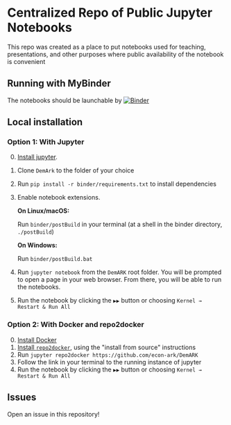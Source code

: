# Centralized Repo of Public Jupyter Notebooks

This repo was created as a place to put notebooks used for teaching, presentations,
and other purposes where public availability of the notebook is convenient 

## Running with MyBinder 

The notebooks should be launchable by [![Binder](https://mybinder.org/badge.svg)](https://mybinder.org/v2/gh/llorracc/Notebooks/master)

## Local installation

### Option 1: With Jupyter

0. [Install jupyter](https://jupyter.org/install).
1. Clone `DemArk` to the folder of your choice
2. Run `pip install -r binder/requirements.txt` to install dependencies
3. Enable notebook extensions.

   **On Linux/macOS:**

   Run `binder/postBuild` in your terminal (at a shell in the binder directory, `./postBuild`)

   **On Windows:**

   Run `binder/postBuild.bat`

4. Run `jupyter notebook` from the `DemARK` root folder. You will be prompted to open a page in your web browser. From there, you will be able to run the notebooks.
5. Run the notebook by clicking the `▶▶` button or choosing `Kernel → Restart & Run All`

### Option 2: With Docker and repo2docker

0. [Install Docker](https://www.docker.com/community-edition)
1. [Install `repo2docker`](https://github.com/jupyter/repo2docker#installation), using the "install from source" instructions
2. Run `jupyter repo2docker https://github.com/econ-ark/DemARK`
3. Follow the link in your terminal to the running instance of jupyter
4. Run the notebook by clicking the `▶▶` button or choosing `Kernel → Restart & Run All`


## Issues

Open an issue in this repository!
